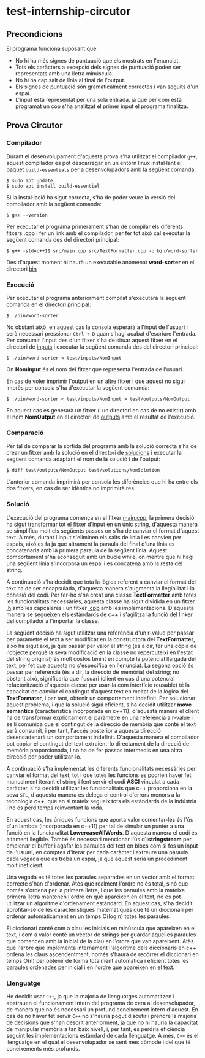 # test-internship-circutor

## Precondicions

El programa funciona suposant que:

- No hi ha més signes de puntuació que els mostrats en l'enunciat.
- Tots els caràcters a excepció dels signes de puntuació poden ser representats amb una lletra minúscula.
- No hi ha cap salt de línia al final de l'output.
- Els signes de puntuació són gramaticalment correctes i van seguits d'un espai.
- L'input està representat per una sola entrada, ja que per com està programat un cop s'ha analitzat el primer input el programa finalitza.



## Prova Circutor


### Compilador

Durant el desenvolupament d'aquesta prova s'ha utilitzat el compilador `g++`, aquest compilador es pot descarregar en un entorn linux instal·lant el paquet `build-essentials` per a desenvolupadors amb la següent comanda:

```
$ sudo apt update
$ sudo apt install build-essential
```

Si la instal·lació ha sigut correcta, s'ha de poder veure la versió del compilador amb la següent comanda:

```
$ g++ --version
```

Per executar el programa primerament s'han de compilar els diferents fitxers .cpp i fer un link amb el compilador, per fer tot això cal executar la següent comanda des del directori principal:

```
$ g++ -std=c++11 src/main.cpp src/TextFormatter.cpp -o bin/word-sorter
```

Des d'aquest moment hi haurà un executable anomenat **word-sorter** en el directori [bin](/bin)


### Execució

Per executar el programa anteriorment compilat s'executarà la següent comanda en el directori principal:

```
$ ./bin/word-sorter
```

No obstant això, en aquest cas la consola esperarà a l'input de l'usuari i serà necessari pressionar `Ctrl + D` quan s'hagi acabat d'escriure l'entrada.
Per consumir l'input des d'un fitxer s'ha de situar aquest fitxer en el directori de [inputs](/test/inputs) i executar la següent comanda des del directori principal:

```
$ ./bin/word-sorter < test/inputs/NomInput
```

On **NomInput** és el nom del fitxer que representa l'entrada de l'usuari.

En cas de voler imprimir l'output en un altre fitxer i que aquest no sigui imprès per consola s'ha d'executar la següent comanda:

```
$ ./bin/word-sorter < test/inputs/NomInput > test/outputs/NomOutput
```

En aquest cas es generarà un fitxer (i un directori en cas de no existir) amb el nom **NomOutput** en el directori de [outputs](/test/outputs) amb el resultat de l'execució.


### Comparació

Per tal de comparar la sortida del programa amb la solució correcta s'ha de crear un fitxer amb la solució en el directori de [solucions](/test/solutions) i executar la següent comanda adaptant el nom de la solució i de l'output:

```
$ diff test/outputs/NomOutput test/solutions/NomSolution
```

L'anterior comanda imprimirà per consola les diferències que hi ha entre els dos fitxers, en cas de ser idèntics no imprimirà res.


### Solució

L'execució del programa comença en el fitxer [main.cpp](src/main.cpp), la primera decisió ha sigut transformar tot el fitxer d'input en un únic string, d'aquesta manera se simplifica molt els següents passos on s'ha de canviar el format d'aquest text. A més, durant l'input s'eliminen els salts de línia i es canvien per espais, això es fa ja que altrament la paraula del final d'una línia es concatenaria amb la primera paraula de la següent línia. 
Aquest comportament s'ha aconseguit amb un bucle while, on mentre que hi hagi una següent línia s'incorpora un espai i es concatena amb la resta del string.

A continuació s'ha decidit que tota la lògica referent a canviar el format del text ha de ser encapsulada, d'aquesta manera s'augmenta la llegibilitat i la cohesió del codi. Per fer-ho s'ha
creat una classe **TextFormatter** amb totes les funcionalitats necessàries, aquesta classe ha sigut dividida en un fitxer [.h](/headers/TextFormatter.h) amb les capçaleres i un fitxer [.cpp](/src/TextFormatter.cpp) amb les implementacions. D'aquesta manera se segueixen els estàndards de c++ i s'agilitza la funció del linker del compilador a l'importar la classe.

La següent decisió ha sigut utilitzar una referència d'un r-value per passar per paràmetre el text a ser modificat en la constructora del **TextFormatter**, això ha sigut així, ja que passar per valor el string (és a dir, fer una còpia de l'objecte perquè la seva modificació en la classe no repercuteixi en l'estat del string original) és molt costós tenint en compte la potencial llargada del text, pel fet que aquesta no s'especifica en l'enunciat. La segona opció és passar per referència (és a dir, la direcció de memòria) del string; no obstant això, significaria
que l'usuari (client en cas d'una potencial refactorització d'aquesta classe per usar-la com interfície reusable) té la capacitat de canviar el contingut d'aquest text en meitat de la lògica del **TextFormater**, i per tant, obtenir un comportament indefinit.
Per solucionar aquest problema, i que la solució sigui eficient, s'ha decidit utilitzar **move semantics** (característica incorporada en c++11), d'aquesta manera el client ha de transformar explícitament el paràmetre en una referència a r-value i se li comunica que el contingut de la direcció de memòria que conté el text serà consumit, i per tant, l'accés posterior a aquesta direcció desencadenarà un comportament indefinit. D'aquesta manera
el compilador pot copiar el contingut del text extraient-lo directament de la direcció de memòria proporcionada, i no ha de fer passos intermedis en una altra direcció per poder utilitzar-lo.

A continuació s'ha implementat les diferents funcionalitats necessàries per canviar el format del text, tot i que totes les funcions es podrien haver fet manualment iterant el string i fent servir el codi **ASCI** vinculat a cada caràcter, s'ha decidit utilitzar les funcionalitats que c++ proporciona en la seva `STL`, d'aquesta manera es delega el control d'errors menors a la tecnologia c++, que en si mateix segueix tots els estàndards de la indústria i no es perd temps reinventant la roda.

En aquest cas, les úniques funcions que aporta valor comentar-les és l'ús d'un lambda (incorporada en c++11) per tal de simular un punter a una funció en la funcionalitat **LowercaseAllWords**. D'aquesta manera el codi és altament llegible. 
També és necessari mencionar l'ús d'**istringstream** per emplenar el buffer i agafar les paraules del text en blocs com si fos un input de l'usuari, en comptes d'iterar per cada caràcter i extreure una paraula cada vegada que es troba un espai, ja que aquest seria un procediment molt ineficient.

Una vegada es té totes les paraules separades en un vector amb el format correcte s'han d'ordenar. Atès que realment l'ordre no és total, sinó que només s'ordena per la primera lletra, i que les paraules amb la mateixa primera lletra mantenen l'ordre en què apareixen en el text, no es pot utilitzar un algoritme d'ordenament estàndard.
En aquest cas, s'ha decidit aprofitar-se de les característiques matemàtiques que té un diccionari per ordenar automàticament en un temps O(log n) totes les paraules.

El diccionari conté com a clau les inicials en minúscula que apareixen en el text, i com a valor conté un vector de strings per guardar aquelles paraules que comencen amb la inicial de la clau en l'ordre que van apareixent.
Atès que l'arbre que implementa internament l'algoritme dels diccionaris en c++ ordena les claus ascendentment, només s'haurà de recórrer el diccionari en temps O(n)  per obtenir de forma totalment automàtica i eficient totes les paraules ordenades per inicial i en l'ordre que apareixen en el text.


### Llenguatge

He decidit usar `C++`, ja que la majoria de llenguatges automatitzen i abstrauen el funcionament intern del programa de cara al desenvolupador, de manera que no és necessari un profund coneixement intern d'aquest.
En cas de no haver fet servir `C++` no s'hauria pogut discutir i prendre la majoria de decisions que s'han descrit anteriorment, ja que no hi hauria la capacitat de manipular memòria a tan baix nivell, i, per tant, es perdria eficiència seguint les implementacions estàndard de cada llenguatge.
A més, `C++` és el llenguatge en el qual el desenvolupador se sent més còmode i del que té coneixements més profunds.
